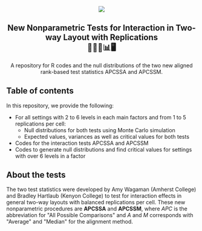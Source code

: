<p align="center"><img src="https://github.com/tranbaokhue/NP_InteractionReps_Official/blob/86895e6b609452666c34ac4ee143e6c9455f7eea/Literature/Github%20Banner.png"></p>

<h2 align="center">New Nonparametric Tests for Interaction in Two-way Layout with Replications<br>
🧮📙🎏📊🖥️ </h2>
<p align="center">A repository for R codes and the null distributions of the two new aligned rank-based test statistics APCSSA and APCSSM. </p>

## Table of contents
In this repository, we provide the following:
- For all settings with 2 to 6 levels in each main factors and from 1 to 5 replications per cell:
    - Null distributions for both tests  using Monte Carlo simulation
    - Expected values, variances as well as critical values for both tests
- Codes for the interaction tests APCSSA and APCSSM
- Codes to generate null distributions and find critical values for settings with over 6 levels in a factor

## About the tests
The two test statistics were developed by Amy Wagaman (Amherst College) and Bradley Hartlaub (Kenyon College) to test for interaction effects in general two-way layouts with balanced replications per cell. These new nonparametric procedures are **APCSSA** and **APCSSM**, where *APC* is the abbreviation for "All Possible Comparisons" and *A* and *M* corresponds with "Average" and "Median" for the alignment method. 
